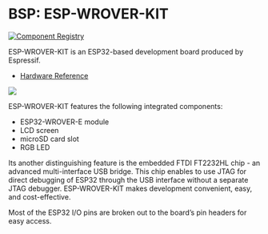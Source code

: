 # BSP: ESP-WROVER-KIT

[![Component Registry](https://components.espressif.com/components/espressif/esp_wrover_kit/badge.svg)](https://components.espressif.com/components/espressif/esp_wrover_kit)

ESP-WROVER-KIT is an ESP32-based development board produced by Espressif.
* [Hardware Reference](https://www.espressif.com/en/products/hardware/esp-wrover-kit/overview)

![](https://docs.espressif.com/projects/esp-idf/en/latest/esp32/_images/esp-wrover-kit-v4.1-layout-front.png)

ESP-WROVER-KIT features the following integrated components:

* ESP32-WROVER-E module
* LCD screen
* microSD card slot
* RGB LED

Its another distinguishing feature is the embedded FTDI FT2232HL chip - an advanced multi-interface USB bridge. This chip enables to use JTAG for direct debugging of ESP32 through the USB interface without a separate JTAG debugger. ESP-WROVER-KIT makes development convenient, easy, and cost-effective.

Most of the ESP32 I/O pins are broken out to the board’s pin headers for easy access.
